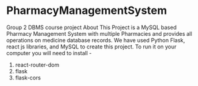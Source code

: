 # PharmacyManagementSystem
Group 2 DBMS course project
About
This Project is a MySQL based Pharmacy Management System with multiple Pharmacies and provides all operations on medicine database records.
We have used Python Flask, react js libraries, and MySQL to create this project. To run it on your computer you will need to install -
1. react-router-dom
2. flask
3. flask-cors
